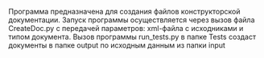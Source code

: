 Программа предназначена для создания файлов конструкторской документации. 
Запуск программы осуществляется через вызов файла CreateDoc.py с передачей параметров: xml-файла с исходниками и типом документа. 
Вызов программы run_tests.py в папке Tests создаст документы в папке output по исходным данным из папки input
